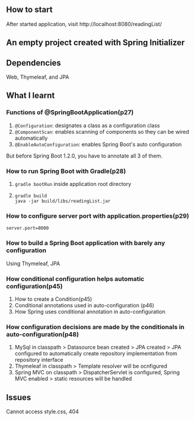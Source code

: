 ## How to start

After started application, visit http://localhost:8080/readingList/

## An empty project created with Spring Initializer

## Dependencies

Web, Thymeleaf, and JPA

## What I learnt

### Functions of @SpringBootApplication(p27)

1. `@Configuration`: designates a class as a configuration class
2. `@ComponentScan`: enables scanning of components so they can be wired automatically
3. `@EnableAutoConfiguration`: enables Spring Boot's auto configuration

But before Spring Boot 1.2.0, you have to annotate all 3 of them.

### How to run Spring Boot with  Gradle(p28)

1. `gradle bootRun` inside application root directory

2. ```
   gradle build
   java -jar build/libs/readingList.jar
   ```

### How to configure server port with application.properties(p29)

```
server.port=8000
```

### How to build a Spring Boot application with barely any configuration

Using Thymeleaf, JPA

### How conditional configuration helps automatic configuration(p45)

1. How to create a Condition(p45)
2. Conditional annotations used in auto-configuration (p46)
3. How Spring uses conditional annotation in auto-configuration

### How configuration decisions are made by the conditionals in auto-configuration(p48)

1. MySql in classpath > Datasource bean created > JPA created > JPA configured to automatically create repository implementation from repository interface
2. Thymeleaf in classpath > Template resolver will be ocnfigured
3. Spring MVC on classpath > DispatcherServlet is configured, Spring MVC enabled > static resources will be handled

## Issues

Cannot access style.css, 404